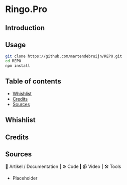 # Ringo.Pro

<!-- ![Screenshot van de applicatie]() -->

## Introduction

## Usage

```zsh
git clone https://github.com/martendebruijn/REPO.git
cd REPO
npm install
```

## Table of contents

- [Whishlist](#Whishlist)
- [Credits](#Credits)
- [Sources](#Sources)

## Whishlist

## Credits

## Sources

📖 Artikel / Documentation **|** ⚙️ Code **|** 📹 Video **|** 🛠 Tools

- Placeholder
